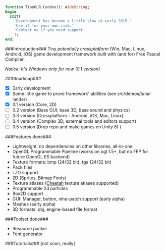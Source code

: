 ```pascal
function TinyGLR.CanUse(): WideString;
begin
  Exit(
    'Development has become a little slow at early 2015.'
    'Use it for your own risk.'
    'Contact me if you need support'
    );
end;
```

###Introduction###
Tiny *potentially crossplatform* (Win, Mac, Linux, Android, iOS) game development framework built with (and for) Free Pascal Compiler.

*Notice: It's Windows only for now (0.1 version)*

###Roadmap###
 - [x] Early development
 - [x] Some little game to prove framework' abilities (see src/demos/lunar lander)
 - [x] 0.1 version (Core, 2D) 
 - [ ] 0.2 version (Base GUI, base 3D, base sound and physics)
 - [ ] 0.3 version (Crossplatform - Android, iOS, Mac, Linux)
 - [ ] 0.4 version (Complex 3D, external tools and editors support)
 - [ ] 0.5 version (Drop repo and make games on Unity 8) )

###Features done###
* Lightweight, no dependencies on other libraries, all-in-one
* OpenGL Programmable Pipeline (works on ogl 1.5+, but no FFP for future OpenGL ES backend)
* Texture formats: bmp (24/32 bit), tga (24/32 bit)
* Pack files
* LZO support
* 2D (Sprites, Bitmap Fonts)
* Texture atlases ([Cheetah](https://github.com/scriptum/Cheetah-Texture-Packer) texture atlases supported)
* Programmable 2d particles
* Box2D support
* GUI: Manager, button, nine-patch support (early alpha)
* Meshes (early alpha)
* 3D formats: obj, engine-based file format

###Toolset done###
* Resource packer
* Font generator

###Tutorials###
[not soon, really]
